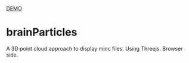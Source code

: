 [DEMO](https://jonathanlurie.github.io/brainParticles/)

# brainParticles
A 3D point cloud approach to display minc files. Using Threejs. Browser side.
